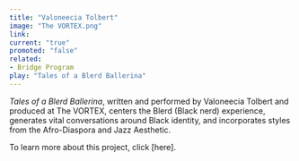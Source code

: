 ```yaml
---
title: "Valoneecia Tolbert"
image: "The VORTEX.png"
link: 
current: "true"
promoted: "false"
related:
- Bridge Program
play: "Tales of a Blerd Ballerina"
---
```

*Tales of a Blerd Ballerina*, written and performed by Valoneecia Tolbert and produced at The VORTEX, centers the Blerd (Black nerd) experience, generates vital conversations around Black identity, and incorporates styles from the Afro-Diaspora and Jazz Aesthetic.  

To learn more about this project, click [here].
